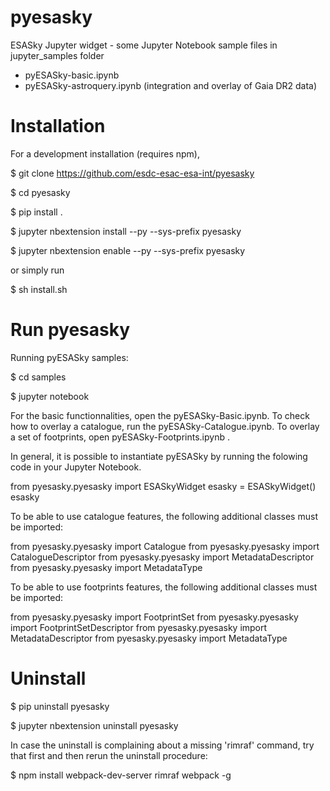 # pyesasky

ESASky Jupyter widget - some Jupyter Notebook sample files in jupyter_samples folder

- pyESASky-basic.ipynb
- pyESASky-astroquery.ipynb (integration and overlay of Gaia DR2 data)



# Installation

For a development installation (requires npm),

$ git clone https://github.com/esdc-esac-esa-int/pyesasky

$ cd pyesasky

$ pip install .

$ jupyter nbextension install --py --sys-prefix pyesasky

$ jupyter nbextension enable --py --sys-prefix pyesasky


or simply run 

$ sh install.sh



# Run pyesasky


Running pyESASky samples:

$ cd samples

$ jupyter notebook

For the basic functionnalities, open the pyESASky-Basic.ipynb. To check how to overlay a catalogue, run the pyESASky-Catalogue.ipynb. To overlay a set of footprints, open pyESASky-Footprints.ipynb .

In general, it is possible to instantiate pyESASky by running the folowing code in your Jupyter Notebook.

from pyesasky.pyesasky import ESASkyWidget
esasky = ESASkyWidget()
esasky

To be able to use catalogue features, the following additional classes must be imported:

from pyesasky.pyesasky import Catalogue
from pyesasky.pyesasky import CatalogueDescriptor
from pyesasky.pyesasky import MetadataDescriptor
from pyesasky.pyesasky import MetadataType

To be able to use footprints features, the following additional classes must be imported:

from pyesasky.pyesasky import FootprintSet
from pyesasky.pyesasky import FootprintSetDescriptor
from pyesasky.pyesasky import MetadataDescriptor
from pyesasky.pyesasky import MetadataType




# Uninstall

$ pip uninstall pyesasky

$ jupyter nbextension uninstall pyesasky

In case the uninstall is complaining about a missing 'rimraf' command, try that first and then rerun the uninstall procedure:

$ npm install webpack-dev-server rimraf webpack -g
